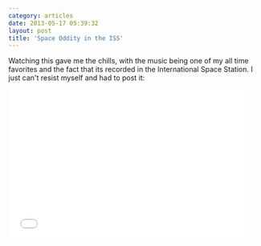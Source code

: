 ```yaml
---
category: articles
date: 2013-05-17 05:39:32
layout: post
title: 'Space Oddity in the ISS'
---
```


<p>Watching this gave me the chills, with the music being one of my all time favorites and the fact that its recorded in the International Space Station. I just can't resist myself and had to post it:</p>

<iframe width="480" height="300" src="//www.youtube.com/embed/KaOC9danxNo" frameborder="0" allowfullscreen></iframe>
